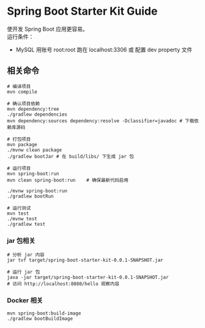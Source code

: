# Spring Boot Starter Kit Guide
使开发 Spring Boot 应用更容易。  
运行条件：
* MySQL 用账号 root:root 跑在 localhost:3306 或 配置 dev property 文件
## 相关命令

```shell script
# 编译项目
mvn compile

# 确认项目依赖
mvn dependency:tree
./gradlew dependencies
mvn dependency:sources dependency:resolve -Dclassifier=javadoc # 下载依赖库源码

# 打包项目
mvn package
./mvnw clean package
./gradlew bootJar # 在 build/libs/ 下生成 jar 包

# 运行项目
mvn spring-boot:run
mvn clean spring-boot:run    # 确保最新代码启用

./mvnw spring-boot:run
./gradlew bootRun

# 运行测试
mvn test
./mvnw test
./gradlew test
```

### jar 包相关
```shell script
# 分析 jar 内容
jar tvf target/spring-boot-starter-kit-0.0.1-SNAPSHOT.jar

# 运行 jar 包
java -jar target/spring-boot-starter-kit-0.0.1-SNAPSHOT.jar
# 访问 http://localhost:8080/hello 观察内容
```

### Docker 相关
```shell script
mvn spring-boot:build-image
./gradlew bootBuildImage
```



